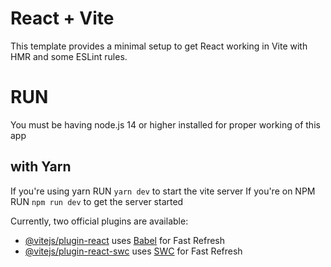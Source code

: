 # React + Vite

This template provides a minimal setup to get React working in Vite with HMR and some ESLint rules.

# RUN

You must be having node.js 14 or higher installed for proper working of this app

## with Yarn

If you're using yarn
RUN `yarn dev` to start the vite server
If you're on NPM
RUN `npm run dev` to get the server started

Currently, two official plugins are available:

- [@vitejs/plugin-react](https://github.com/vitejs/vite-plugin-react/blob/main/packages/plugin-react/README.md) uses [Babel](https://babeljs.io/) for Fast Refresh
- [@vitejs/plugin-react-swc](https://github.com/vitejs/vite-plugin-react-swc) uses [SWC](https://swc.rs/) for Fast Refresh
